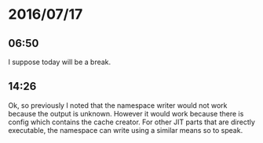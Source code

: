 # 2016/07/17

## 06:50

I suppose today will be a break.

## 14:26

Ok, so previously I noted that the namespace writer would not work because
the output is unknown. However it would work because there is config which
contains the cache creator. For other JIT parts that are directly executable,
the namespace can write using a similar means so to speak.

